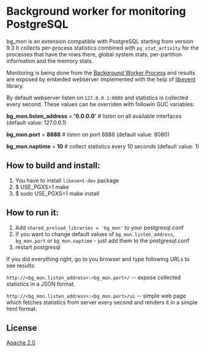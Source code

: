 Background worker for monitoring PostgreSQL
===========================================

bg_mon is an extension compatible with PostgreSQL starting from version 9.3
It collects per-process statistics combined with `pg_stat_activity` for the processes that have the rows there, global system stats, per-partition information and the memory stats.

Monitoring is being done from the [Background Worker Process](http://www.postgresql.org/docs/9.3/static/bgworker.html) and results are exposed by embeded webserver implemented with the help of [libevent](http://libevent.org/) library.

By default webserver listen on `127.0.0.1:8080` and statistics is collected every second.
These values can be overriden with followin GUC variables:

**bg_mon.listen_address** = **'0.0.0.0'** # listen on all available interfaces (default value: 127.0.0.1)

**bg_mon.port** = **8888** # listen on port 8888 (default value: 8080)

**bg_mon.naptime** = **10** # collect statistics every 10 seconds (default value: 1)

How to build and install:
-------------------------

1. You have to install `libevent-dev` package
2. $ USE_PGXS=1 make
3. $ sudo USE_PGXS=1 make install

How to run it:
--------------
1. Add `shared_preload_libraries = 'bg_mon'` to your postgresql.conf
2. If you want to change default values of `bg_mon.listen_address`, `bg_mon.port` or `bg_mon.naptime` - just add them to the postgresql.conf
3. restart postgresql

If you did everything right, go to you browser and type following URLs to see results:

`http://<bg_mon.listen_address>:<bg_mon.port>/` -- expose collected statistics in a JSON format.

`http://<bg_mon.listen_address>:<bg_mon.port>/ui` -- simple web page which fetches statistics from server every second and renders it in a simple html format.


License
-------
[Apache 2.0](http://www.apache.org/licenses/LICENSE-2.0)
